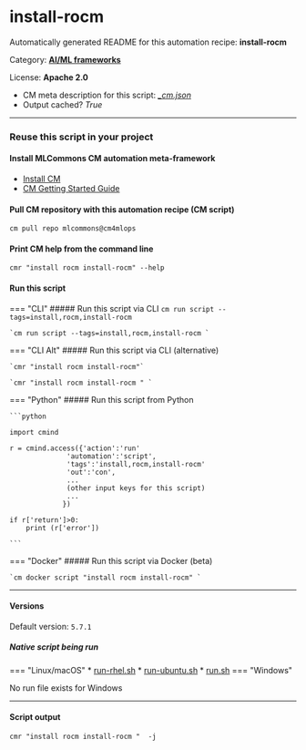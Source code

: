 # install-rocm
Automatically generated README for this automation recipe: **install-rocm**

Category: **[AI/ML frameworks](..)**

License: **Apache 2.0**


* CM meta description for this script: *[_cm.json](https://github.com/mlcommons/cm4mlops/tree/main/script/install-rocm/_cm.json)*
* Output cached? *True*

---
### Reuse this script in your project

#### Install MLCommons CM automation meta-framework

* [Install CM](https://docs.mlcommons.org/ck/install)
* [CM Getting Started Guide](https://docs.mlcommons.org/ck/getting-started/)

#### Pull CM repository with this automation recipe (CM script)

```cm pull repo mlcommons@cm4mlops```

#### Print CM help from the command line

````cmr "install rocm install-rocm" --help````

#### Run this script

=== "CLI"
    ##### Run this script via CLI
    `cm run script --tags=install,rocm,install-rocm`

    `cm run script --tags=install,rocm,install-rocm `

=== "CLI Alt"
    ##### Run this script via CLI (alternative)

    `cmr "install rocm install-rocm"`

    `cmr "install rocm install-rocm " `


=== "Python"
    ##### Run this script from Python


    ```python

    import cmind

    r = cmind.access({'action':'run'
                  'automation':'script',
                  'tags':'install,rocm,install-rocm'
                  'out':'con',
                  ...
                  (other input keys for this script)
                  ...
                 })

    if r['return']>0:
        print (r['error'])

    ```


=== "Docker"
    ##### Run this script via Docker (beta)

    `cm docker script "install rocm install-rocm" `

___

#### Versions
Default version: `5.7.1`


##### Native script being run
=== "Linux/macOS"
     * [run-rhel.sh](https://github.com/mlcommons/cm4mlops/tree/main/script/install-rocm/run-rhel.sh)
     * [run-ubuntu.sh](https://github.com/mlcommons/cm4mlops/tree/main/script/install-rocm/run-ubuntu.sh)
     * [run.sh](https://github.com/mlcommons/cm4mlops/tree/main/script/install-rocm/run.sh)
=== "Windows"

No run file exists for Windows
___
#### Script output
`cmr "install rocm install-rocm "  -j`